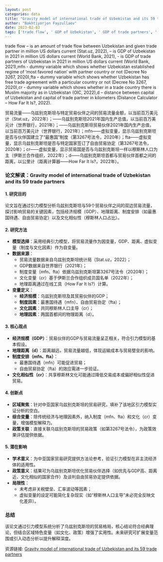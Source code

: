 ```yaml
---
layout: post
categories: data
title: "Gravity model of international trade of Uzbekistan and its 59 trade partners"
author: "Bakhtiyorjon Fayzullaev"
date: 2023-02-03
tags: ['trade flow', ' GDP of Uzbekistan', ' GDP of trade partners', ' mfn', ' fta', ' cr', ' distance']
---
```


trade flow – is an amount of trade flow between Uzbekistan and given trade partner in million US dollars current (Stat.uz, 2022), – is GDP of Uzbekistan in 2021 in million US dollars current (World Bank, 2021), - is GDP of trade partners of Uzbekistan in 2021 in million US dollars current (World Bank, 2021),mfn - dummy variable which shows whether Uzbekistan established regime of ‘most favored nation’ with partner country or not (Decree No 3267, 2020),fta – dummy variable which shows whether Uzbekistan has free trade agreement with a particular country or not (Decree No 3267, 2020),cr - dummy variable which shows whether in a trade country there is Muslim majority as in Uzbekistan (OIC, 2022),d – distance between capital of Uzbekistan and capital of trade partner in kilometers (Distance Calculator – How Far It Is?, 2022).

贸易流量——乌兹别克斯坦与特定贸易伙伴之间的贸易流量金额，以当前百万美元计（Stat.uz，2022年）；——乌兹别克斯坦2021年国内生产总值，以当前百万美元计（世界银行，2021年）；——乌兹别克斯坦贸易伙伴2021年国内生产总值，以当前百万美元计（世界银行，2021年）；mfn——虚拟变量，显示乌兹别克斯坦是否与伙伴国建立了“最惠国”制度（第3267号法令，2020年）；fta——虚拟变量，显示乌兹别克斯坦是否与特定国家签订了自由贸易协定（第3267号法令，2020年）；cr——虚拟变量，显示贸易国是否与乌兹别克斯坦一样以穆斯林人口为主（伊斯兰合作组织，2022年）；d——乌兹别克斯坦首都与贸易伙伴首都之间的距离，以公里计（距离计算器——How Far It Is?，2022年）。

### **论文解读：Gravity model of international trade of Uzbekistan and its 59 trade partners**  

#### **1. 研究目的**  
论文旨在通过引力模型分析乌兹别克斯坦与59个贸易伙伴之间的双边贸易流量，探讨影响贸易的关键因素，包括经济规模（GDP）、地理距离、制度安排（如最惠国待遇、自由贸易协定）以及文化相似性（穆斯林人口占比）。  

#### **2. 研究方法**  
- **模型选择**：采用经典引力模型，将贸易流量作为因变量，GDP、距离、虚拟变量（制度与文化因素）作为自变量。  
- **数据来源**：  
  - 贸易流量数据来自乌兹别克斯坦统计局（Stat.uz，2022）；  
  - GDP数据来自世界银行（2021年）；  
  - 制度变量（mfn、fta）依据乌兹别克斯坦第3267号法令（2020年）；  
  - 文化变量（cr）基于伊斯兰合作组织成员国名单（2022年）；  
  - 地理距离通过在线工具（How Far It Is?）计算。  
- **变量定义**：  
  - **经济规模**：乌兹别克斯坦及其贸易伙伴的GDP；  
  - **制度因素**：最惠国待遇（mfn）、自由贸易协定（fta）；  
  - **文化因素**：共同穆斯林人口主导（cr）；  
  - **地理因素**：两国首都间的物理距离（d）。  

#### **3. 核心观点**  
- **经济规模（GDP）**：贸易伙伴的GDP与贸易流量呈正相关，符合引力模型的基本假设。  
- **地理距离（d）**：距离越远，贸易流量越低，体现运输成本与贸易壁垒的影响。  
- **制度安排（mfn、fta）**：  
  - 最惠国待遇（mfn）可能促进贸易；  
  - 自由贸易协定（fta）的效应需进一步验证。  
- **文化相似性（cr）**：共享穆斯林文化可能通过降低交易成本或偏好相似性促进贸易。  

#### **4. 创新点**  
- **区域聚焦**：针对中亚国家乌兹别克斯坦的贸易研究，填补了该地区引力模型实证分析的空白。  
- **综合变量**：除传统经济与地理因素外，纳入制度（mfn、fta）和文化（cr）变量，增强模型解释力。  
- **政策关联**：直接关联乌兹别克斯坦的贸易政策（如第3267号法令），为政策效果评估提供依据。  

#### **5. 潜在影响**  
- **学术意义**：为中亚国家贸易研究提供方法论参考，验证引力模型在非主流经济体的适用性。  
- **政策意义**：结果可为乌兹别克斯坦优化贸易伙伴选择（如优先与GDP高、距离近、文化相似的国家合作）及谈判自由贸易协定提供依据。  
- **局限性**：  
  - 未考虑非关税壁垒、汇率波动等因素；  
  - 虚拟变量的设定可能简化复杂现实（如“穆斯林人口主导”未必完全反映文化差异）。  

### **总结**  
该论文通过引力模型系统分析了乌兹别克斯坦的贸易格局，核心结论符合经典理论，但结合区域特色变量（如文化、政策）增强了实用性。未来研究可扩展变量范围或引入动态分析以提升解释深度。

资源链接: [Gravity model of international trade of Uzbekistan and its 59 trade partners](https://doi.org/10.57760/sciencedb.07221)
